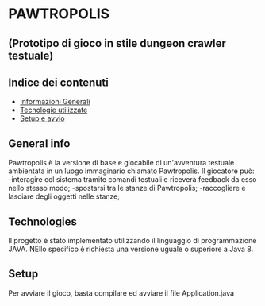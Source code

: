# PAWTROPOLIS
## (Prototipo di gioco in stile dungeon crawler testuale)

## Indice dei contenuti
* [Informazioni Generali](#Informazioni-generali)
* [Tecnologie utilizzate](#Tecnologie)
* [Setup e avvio](#Setup-e-avvio)

## General info
Pawtropolis è la versione di base e giocabile di un'avventura testuale ambientata in un luogo immaginario chiamato Pawtropolis.
Il giocatore può:
-interagire col sistema tramite comandi testuali e riceverà feedback da esso nello stesso modo;
-spostarsi tra le stanze di Pawtropolis;
-raccogliere e lasciare degli oggetti nelle stanze;

## Technologies
Il progetto è stato implementato utilizzando il linguaggio di programmazione JAVA.
NEllo specifico è richiesta una versione uguale o superiore a Java 8.
	
## Setup
Per avviare il gioco, basta compilare ed avviare il file Application.java
